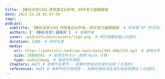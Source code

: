```yaml
---
title: 【睡前消息526】拜登喜迎台积电，80岁老汉越嘲越强
date: 2022-12-28 02:47:56
tags:
podcast:
  subtitle: 【睡前消息526】拜登喜迎台积电，80岁老汉越嘲越强  # 你本期 EP 的子标题
  authors: ['《睡前消息》编辑部']  # 本期作者
  cover: /podcasts/main/assets/logo.png  # 网页端播放器上的图片
  duration: 1200  # 时间长度
  media:
    url: https://podstatic.bedtime.news/main/501-600/526.mp3  # 音频文件
    size: 28806581  # 音频文件大小（按照 Byte 计算）
    type: audio/mpeg  # 音频文件类型
  chapters: null # 本期节目章节 - 如果你想自动生成时间线 [可选的]
  references: null # 本期节目引用信息 - 如果你想自动生成引用信息模块 [可选的]
---
```

